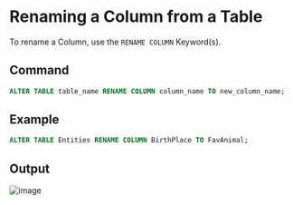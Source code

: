 # Renaming a Column from a Table

To rename a Column, use the `RENAME COLUMN` Keyword(s).

## Command

```sql
ALTER TABLE table_name RENAME COLUMN column_name TO new_column_name;
```

## Example

```sql
ALTER TABLE Entities RENAME COLUMN BirthPlace TO FavAnimal;
```

## Output

![image](https://github.com/DrNeonsy/SQL-Note-Collection/assets/118444485/780efe41-b169-466a-8770-daf0f777d19d)
